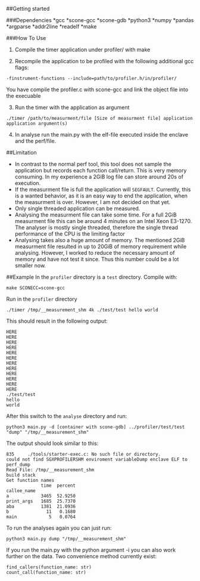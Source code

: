 ##Getting started

###Dependencies
*gcc
*scone-gcc
*scone-gdb
*python3
*numpy
*pandas
*argparse
*addr2line
*readelf
*make

###How To Use
1. Compile the timer application under profiler/ with make

2. Recompile the application to be profiled with the following additional gcc flags:
```
-finstrument-functions --include=path/to/profiler.h/in/profiler/
```
You have compile the profiler.c with scone-gcc and link the object file into the execuable

3. Run the timer with the application as argument
```
./timer /path/to/measurment/file [Size of measurment file] application application argument(s)
```

4. In analyse run the main.py with the elf-file executed inside the enclave and the perf/file.

##Limitation
* In contrast to the normal perf tool, this tool does not sample the application but records each function call/return. This is very memory consuming. In my experience a 2GiB log file can store around 20s of execution.
* If the measurment file is full the application will `SEGFAULT`. Currently, this is a wanted behavior, as it is an easy way to end the application, when the measurment is over. However, I am not decided on that yet.
* Only single threaded application can be measured.
* Analysing the measurment file can take some time. For a full 2GiB measurment file this can be around 4 minutes on an Intel Xeon E3-1270. The analyser is mostly single threaded, therefore the single thread performance of the CPU is the limiting factor
* Analysing takes also a huge amount of memory. The mentioned 2GiB measurment file resulted in up to 20GiB of memory requirement while analysing. However, I worked to reduce the necessary amount of memory and have not test it since. Thus this number could be a lot smaller now.

##Example
In the `profiler` directory is a `test` directory. Compile with:
```
make SCONECC=scone-gcc
```
Run in the `profiler` directory
```
./timer /tmp/__measurement_shm 4k ./test/test hello world
```
This should result in the following output:
```
HERE
HERE
HERE
HERE
HERE
HERE
HERE
HERE
HERE
HERE
HERE
HERE
./test/test
hello
world
```
After this switch to the `analyse` directory and run:
```
python3 main.py -d [container with scone-gdb] ../profiler/test/test "dump" "/tmp/__measurement_shm"
```
The output should look similar to this:
```
835     ./tools/starter-exec.c: No such file or directory.
could not find SGXPROFILERSHM enviroment variableDump enclave ELF to perf_dump
Read File: /tmp/__measurement_shm
build stack
Get function names
             time  percent
callee_name               
a            3465  52.9250
print_args   1685  25.7370
aba          1381  21.0936
b              11   0.1680
main            5   0.0764
```
To run the analyses again you can just run:
```
python3 main.py dump "/tmp/__measurement_shm"
```

If you run the main.py with the python argument -i you can also work further on the data. Two convenience method currently exist:
```python3
find_callers(function_name: str)
count_call(function_name: str)
```
